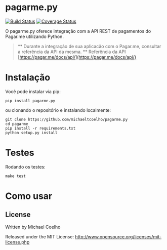 pagarme.py
========================================
[![Build Status](https://travis-ci.org/michaeltcoelho/pagarme.py.svg)](https://travis-ci.org/michaeltcoelho/pagarme.py)
[![Coverage Status](https://coveralls.io/repos/michaeltcoelho/pagarme.py/badge.svg)](https://coveralls.io/r/michaeltcoelho/pagarme.py)

O pagarme.py oferece integração com a API REST de pagamentos do Pagar.me utilizando Python.

> ** Durante a integração de sua aplicacão com o Pagar.me, consultar a referência da API da mesma.
> ** Referência da API [https://pagar.me/docs/api/](https://pagar.me/docs/api/)


Instalação
=========================================

Você pode instalar via pip:

```
pip install pagarme.py
```

ou clonando o repositório e instalando localmente:

```
git clone https://github.com/michaeltcoelho/pagarme.py
cd pagarme
pip install -r requirements.txt
python setup.py install
```

Testes
==========================================

Rodando os testes:

```
make test
```

Como usar
===========================================

## License

Written by Michael Coelho

Released under the MIT License: http://www.opensource.org/licenses/mit-license.php
